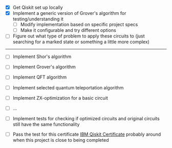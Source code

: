 - [x] Get Qiskit set up locally
- [x] Implement a generic version of Grover's algorithm for testing/understanding it
  - [ ] Modify implementation based on specific project specs
  - [ ] Make it configurable and try different options
- [ ] Figure out what type of problem to apply these circuits to (just searching for a marked state or something a little more complex)

-----------------------------------------------

- [ ] Implement Shor's algorithm
- [ ] Implement Grover's algorithm
- [ ] Implement QFT algorithm
- [ ] Implement selected quantum teleportation algorithm
- [ ] Implement ZX-optimization for a basic circuit
- [ ] ...
- [ ] Implement tests for checking if optimized circuits and original circuits still have the same functionality

- [ ] Pass the test for this certificate [IBM Qiskit Certificate](https://www.ibm.com/training/certification/ibm-certified-associate-developer-quantum-computation-using-qiskit-v02x-C0010300) probably around when this project
is close to being completed

